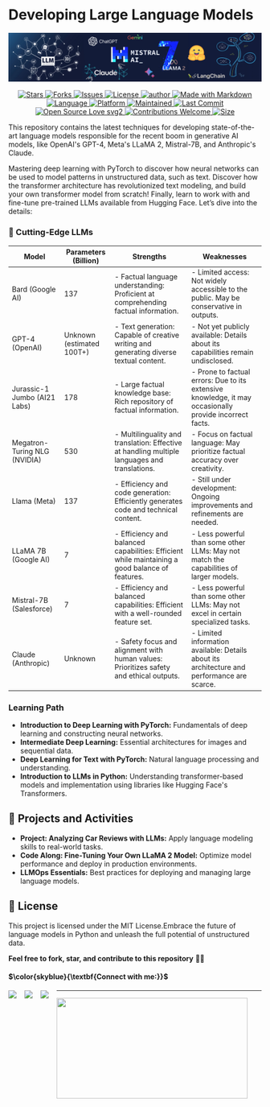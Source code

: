 # Developing Large Language Models

![Language Models](https://github.com/mohd-faizy/Developing-Large-Language-Models/blob/main/_img/llms.jpg?raw=true)


<div align="center">
  <a href=https://github.com/mohd-faizy/Developing-Large-Language-Models/tree/main/stargazers">
    <img src="https://img.shields.io/github/stars/mohd-faizy/Developing-Large-Language-Models?style=social" alt="Stars">
  </a>
  <a href=https://github.com/mohd-faizy/Developing-Large-Language-Models/tree/main/network/members">
    <img src="https://img.shields.io/github/forks/mohd-faizy/Developing-Large-Language-Models?style=social" alt="Forks">
  </a>
  <a href=https://github.com/mohd-faizy/Developing-Large-Language-Models/tree/main/issues">
    <img src="https://img.shields.io/github/issues/mohd-faizy/Developing-Large-Language-Models" alt="Issues">
  </a>
  <a href=https://github.com/mohd-faizy/Developing-Large-Language-Models/tree/main/blob/main/LICENSE">
    <img src="https://img.shields.io/github/license/mohd-faizy/Developing-Large-Language-Models" alt="License">
  </a>
  <a href=https://github.com/mohd-faizy/Developing-Large-Language-Models/tree/main">
    <img src="https://img.shields.io/badge/author-mohd--faizy-red" alt="author">
  </a>
  <a href="https://img.shields.io/badge/Made%20with-markdown-blue">
    <img src="https://img.shields.io/badge/Made%20with-markdown-blue" alt="Made with Markdown">
  </a>
  <a href=https://github.com/mohd-faizy/Developing-Large-Language-Models/tree/main">
    <img src="https://img.shields.io/github/languages/top/mohd-faizy/Developing-Large-Language-Models" alt="Language">
  </a>
  <a href="https://img.shields.io/badge/platform-jupyter%20labs-blue">
    <img src="https://img.shields.io/badge/platform-jupyter%20labs-blue" alt="Platform">
  </a>
  <a href="https://img.shields.io/maintenance/yes/2023">
    <img src="https://img.shields.io/maintenance/yes/2023" alt="Maintained">
  </a>
  <a href=https://github.com/mohd-faizy/Developing-Large-Language-Models/tree/main">
    <img src="https://img.shields.io/github/last-commit/mohd-faizy/Developing-Large-Language-Models" alt="Last Commit">
  </a>
  <a href="https://opensource.com/resources/what-open-source">
    <img src="https://badges.frapsoft.com/os/v2/open-source.svg?v=103" alt="Open Source Love svg2">
  </a>
  <a href=https://github.com/mohd-faizy/Developing-Large-Language-Models/tree/main">
    <img src="https://img.shields.io/static/v1.svg?label=Contributions&message=Welcome&color=0059b3&style=flat-square" alt="Contributions Welcome">
  </a>
  <a href="https://img.shields.io/github/repo-size/mohd-faizy/Natural_Language_Processing_in_Python">
    <img src="https://img.shields.io/github/repo-size/mohd-faizy/Developing-Large-Language-Models" alt="Size">
  </a>
</div>




This repository contains the latest techniques for developing state-of-the-art language models responsible for the recent boom in generative AI models, like OpenAI's GPT-4, Meta's LLaMA 2, Mistral-7B, and Anthropic's Claude.

Mastering deep learning with PyTorch to discover how neural networks can be used to model patterns in unstructured data, such as text. Discover how the transformer architecture has revolutionized text modeling, and build your own transformer model from scratch! Finally, learn to work with and fine-tune pre-trained LLMs available from Hugging Face. Let’s dive into the details:

### 🚀 Cutting-Edge LLMs

| Model                | Parameters (Billion) | Strengths                                     | Weaknesses                                                  |
|----------------------|----------------------|-----------------------------------------------|-------------------------------------------------------------|
| Bard (Google AI)     | 137                  | - Factual language understanding: Proficient at comprehending factual information. | - Limited access: Not widely accessible to the public. May be conservative in outputs. |
| GPT-4 (OpenAI)       | Unknown (estimated 100T+) | - Text generation: Capable of creative writing and generating diverse textual content. | - Not yet publicly available: Details about its capabilities remain undisclosed. |
| Jurassic-1 Jumbo (AI21 Labs) | 178           | - Large factual knowledge base: Rich repository of factual information. | - Prone to factual errors: Due to its extensive knowledge, it may occasionally provide incorrect facts. |
| Megatron-Turing NLG (NVIDIA) | 530           | - Multilinguality and translation: Effective at handling multiple languages and translations. | - Focus on factual language: May prioritize factual accuracy over creativity. |
| Llama (Meta)         | 137                  | - Efficiency and code generation: Efficiently generates code and technical content. | - Still under development: Ongoing improvements and refinements are needed. |
| LLaMA 7B (Google AI) | 7                    | - Efficiency and balanced capabilities: Efficient while maintaining a good balance of features. | - Less powerful than some other LLMs: May not match the capabilities of larger models. |
| Mistral-7B (Salesforce) | 7                  | - Efficiency and balanced capabilities: Efficient with a well-rounded feature set. | - Less powerful than some other LLMs: May not excel in certain specialized tasks. |
| Claude (Anthropic)   | Unknown              | - Safety focus and alignment with human values: Prioritizes safety and ethical outputs. | - Limited information available: Details about its architecture and performance are scarce. |


### Learning Path

- **Introduction to Deep Learning with PyTorch:** Fundamentals of deep learning and constructing neural networks.
- **Intermediate Deep Learning:** Essential architectures for images and sequential data.
- **Deep Learning for Text with PyTorch:** Natural language processing and understanding.
- **Introduction to LLMs in Python:** Understanding transformer-based models and implementation using libraries like Hugging Face's Transformers.

## 📝 Projects and Activities

- **Project: Analyzing Car Reviews with LLMs:** Apply language modeling skills to real-world tasks.
- **Code Along: Fine-Tuning Your Own LLaMA 2 Model:** Optimize model performance and deploy in production environments.
- **LLMOps Essentials:** Best practices for deploying and managing large language models.

## 📜 License

This project is licensed under the MIT License.Embrace the future of language models in Python and unleash the full potential of unstructured data.

**Feel free to fork, star, and contribute to this repository** 🌟🤖




#### $\color{skyblue}{\textbf{Connect with me:}}$

[<img align="left" src="https://cdn4.iconfinder.com/data/icons/social-media-icons-the-circle-set/48/twitter_circle-512.png" width="32px"/>][twitter]
[<img align="left" src="https://cdn-icons-png.flaticon.com/512/145/145807.png" width="32px"/>][linkedin]
[<img align="left" src="https://cdn2.iconfinder.com/data/icons/whcompare-blue-green-web-hosting-1/425/cdn-512.png" width="32px"/>][Portfolio]

[twitter]: https://twitter.com/F4izy
[linkedin]: https://www.linkedin.com/in/mohd-faizy/
[Portfolio]: https://ai.stackexchange.com/users/36737/faizy

********************************************************************************************************

<img src="https://github-readme-stats.vercel.app/api?username=mohd-faizy&show_icons=true" width=380px height=200px />

